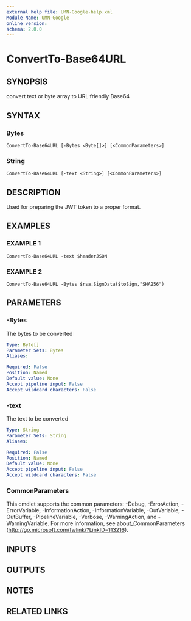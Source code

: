 ```yaml
---
external help file: UMN-Google-help.xml
Module Name: UMN-Google
online version:
schema: 2.0.0
---
```


# ConvertTo-Base64URL

## SYNOPSIS
convert text or byte array to URL friendly Base64

## SYNTAX

### Bytes
```
ConvertTo-Base64URL [-Bytes <Byte[]>] [<CommonParameters>]
```

### String
```
ConvertTo-Base64URL [-text <String>] [<CommonParameters>]
```

## DESCRIPTION
Used for preparing the JWT token to a proper format.

## EXAMPLES

### EXAMPLE 1
```
ConvertTo-Base64URL -text $headerJSON
```

### EXAMPLE 2
```
ConvertTo-Base64URL -Bytes $rsa.SignData($toSign,"SHA256")
```

## PARAMETERS

### -Bytes
The bytes to be converted

```yaml
Type: Byte[]
Parameter Sets: Bytes
Aliases:

Required: False
Position: Named
Default value: None
Accept pipeline input: False
Accept wildcard characters: False
```

### -text
The text to be converted

```yaml
Type: String
Parameter Sets: String
Aliases:

Required: False
Position: Named
Default value: None
Accept pipeline input: False
Accept wildcard characters: False
```

### CommonParameters
This cmdlet supports the common parameters: -Debug, -ErrorAction, -ErrorVariable, -InformationAction, -InformationVariable, -OutVariable, -OutBuffer, -PipelineVariable, -Verbose, -WarningAction, and -WarningVariable. For more information, see about_CommonParameters (http://go.microsoft.com/fwlink/?LinkID=113216).

## INPUTS

## OUTPUTS

## NOTES

## RELATED LINKS
